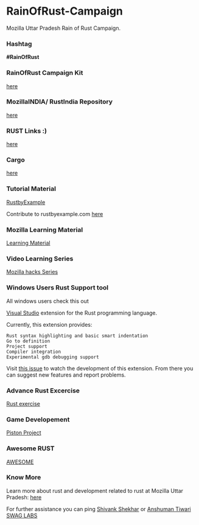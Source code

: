 # RainOfRust-Campaign
Mozilla Uttar Pradesh Rain of Rust Campaign.

### Hashtag

**#RainOfRust**


### RainOfRust Campaign Kit

[here](https://github.com/MozillaIndia/RustIndia/tree/master/RainOfRust)

### MozillaINDIA/ RustIndia Repository

[here](https://github.com/MozillaIndia/RustIndia)

### RUST Links :)

[here](https://github.com/MozillaIndia/RustIndia/blob/master/Important_links.md)

### Cargo

[here](https://crates.io/)

### Tutorial Material

[RustbyExample](https://rustbyexample.com/)

Contribute to rustbyexample.com [here](https://github.com/rust-lang/rust-by-example)

### Mozilla Learning Material

[Learning Material](https://github.com/MozUP/rust)

### Video Learning Series 

[Mozilla hacks Series](https://www.youtube.com/watch?v=8EPsnf_ZYU0)

### Windows Users Rust Support tool

All windows users check this out

[Visual Studio](https://marketplace.visualstudio.com/items?itemName=vosen.VisualRust) extension for the Rust programming language.

Currently, this extension provides:

    Rust syntax highlighting and basic smart indentation
    Go to definition
    Project support
    Compiler integration
    Experimental gdb debugging support 

Visit [this issue](https://github.com/PistonDevelopers/VisualRust/issues) to watch the development of this extension. From there you can suggest new features and report problems.

### Advance Rust Excercise

[Rust exercise](https://github.com/vyaspranjal33/rust)

### Game Developement 
[Piston Project ](https://github.com/PistonDevelopers/Piston-Tutorials/tree/master/getting-started)

### Awesome RUST

[AWESOME](https://github.com/rust-unofficial/awesome-rust)


### Know More

Learn more about rust and development related to rust at Mozilla Uttar Pradesh: [here](https://github.com/MozUP/awesome-rust)

For further assistance you can ping [Shivank Shekhar](https://github.com/GeekyShiva) or [Anshuman Tiwari](https://github.com/anshumantiwari)
[SWAG LABS](http://www.swaglabs.co/internship-swag-labs/)
